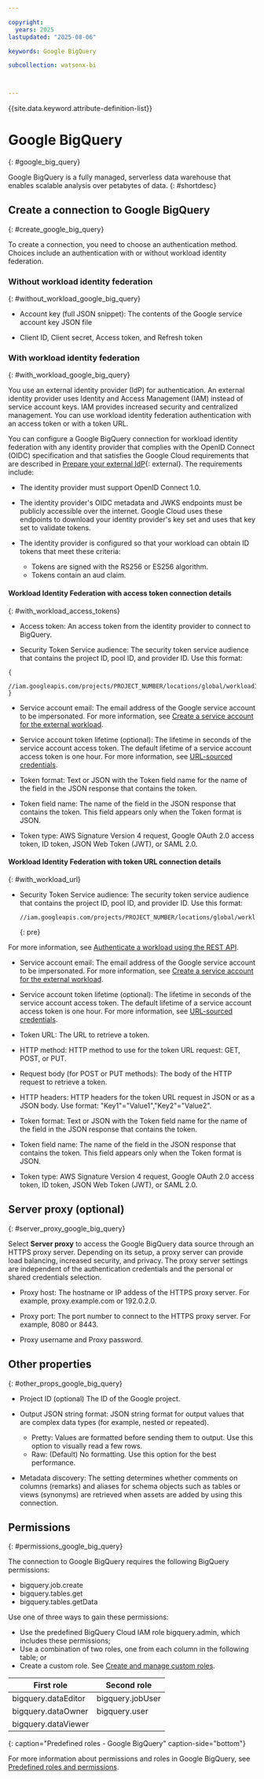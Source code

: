 ```yaml
---

copyright:
  years: 2025
lastupdated: "2025-08-06"

keywords: Google BigQuery

subcollection: watsonx-bi



---
```

{{site.data.keyword.attribute-definition-list}}

# Google BigQuery
{: #google_big_query}

Google BigQuery is a fully managed, serverless data warehouse that enables scalable analysis over petabytes of data. {: #shortdesc}

## Create a connection to Google BigQuery
{: #create_google_big_query}

To create a connection, you need to choose an authentication method. Choices include an authentication with or without workload identity federation.

### Without workload identity federation
{: #without_workload_google_big_query}

- Account key (full JSON snippet): The contents of the Google service account key JSON file

- Client ID, Client secret, Access token, and Refresh token

### With workload identity federation
{: #with_workload_google_big_query}

You use an external identity provider (IdP) for authentication. An external identity provider uses Identity and Access Management (IAM) instead of service account keys. IAM provides increased security and centralized management. You can use workload identity federation authentication with an access token or with a token URL.

You can configure a Google BigQuery connection for workload identity federation with any identity provider that complies with the OpenID Connect (OIDC) specification and that satisfies the Google Cloud requirements that are described in [Prepare your external IdP](https://cloud.google.com/iam/docs/workload-identity-federation-with-other-providers#oidc){: external}. The requirements include:

- The identity provider must support OpenID Connect 1.0.

- The identity provider's OIDC metadata and JWKS endpoints must be publicly accessible over the internet. Google Cloud uses these endpoints to download your identity provider's key set and uses that key set to validate tokens.
- The identity provider is configured so that your workload can obtain ID tokens that meet these criteria:
  - Tokens are signed with the RS256 or ES256 algorithm.
  - Tokens contain an aud claim.

#### Workload Identity Federation with access token connection details
{: #with_workload_access_tokens}

- Access token: An access token from the identity provider to connect to BigQuery.

- Security Token Service audience: The security token service audience that contains the project ID, pool ID, and provider ID. Use this format:

``` 
{
  //iam.googleapis.com/projects/PROJECT_NUMBER/locations/global/workloadIdentityPools/POOL_ID/providers/PROVIDER_ID
}

```
- Service account email: The email address of the Google service account to be impersonated. For more information, see [Create a service account for the external workload](https://cloud.google.com/iam/docs/workload-identity-federation-with-other-clouds#create_a_service_account_for_the_external_workload).

- Service account token lifetime (optional): The lifetime in seconds of the service account access token. The default lifetime of a service account access token is one hour. For more information, see [URL-sourced credentials](https://cloud.google.com/iam/docs/workload-identity-federation-with-other-providers#url-sourced-credentials).

- Token format: Text or JSON with the Token field name for the name of the field in the JSON response that contains the token.

- Token field name: The name of the field in the JSON response that contains the token. This field appears only when the Token format is JSON.

- Token type: AWS Signature Version 4 request, Google OAuth 2.0 access token, ID token, JSON Web Token (JWT), or SAML 2.0.

#### Workload Identity Federation with token URL connection details
{: #with_workload_url}

- Security Token Service audience: The security token service audience that contains the project ID, pool ID, and provider ID. Use this format:

   ```
  //iam.googleapis.com/projects/PROJECT_NUMBER/locations/global/workloadIdentityPools/POOL_ID/providers/PROVIDER_ID
  ```
  {: pre}

For more information, see [Authenticate a workload using the REST API](https://cloud.google.com/iam/docs/workload-identity-federation-with-other-clouds#rest).

- Service account email: The email address of the Google service account to be impersonated. For more information, see [Create a service account for the external workload](https://cloud.google.com/iam/docs/workload-identity-federation-with-other-clouds#create_a_service_account_for_the_external_workload).

- Service account token lifetime (optional): The lifetime in seconds of the service account access token. The default lifetime of a service account access token is one hour. For more information, see [URL-sourced credentials](https://cloud.google.com/iam/docs/workload-identity-federation-with-other-providers#url-sourced-credentials).

- Token URL: The URL to retrieve a token.

- HTTP method: HTTP method to use for the token URL request: GET, POST, or PUT.

- Request body (for POST or PUT methods): The body of the HTTP request to retrieve a token.

- HTTP headers: HTTP headers for the token URL request in JSON or as a JSON body. Use format: "Key1"="Value1","Key2"="Value2".

- Token format: Text or JSON with the Token field name for the name of the field in the JSON response that contains the token.

- Token field name: The name of the field in the JSON response that contains the token. This field appears only when the Token format is JSON.

- Token type: AWS Signature Version 4 request, Google OAuth 2.0 access token, ID token, JSON Web Token (JWT), or SAML 2.0.

## Server proxy (optional)
{: #server_proxy_google_big_query}

Select **Server proxy** to access the Google BigQuery data source through an HTTPS proxy server. Depending on its setup, a proxy server can provide load balancing, increased security, and privacy. The proxy server settings are independent of the authentication credentials and the personal or shared credentials selection.

- Proxy host: The hostname or IP addess of the HTTPS proxy server. For example, proxy.example.com or 192.0.2.0.

- Proxy port: The port number to connect to the HTTPS proxy server. For example, 8080 or 8443.
- Proxy username and Proxy password.

## Other properties
{: #other_props_google_big_query}

- Project ID (optional) The ID of the Google project.

- Output JSON string format: JSON string format for output values that are complex data types (for example, nested or repeated).

  - Pretty: Values are formatted before sending them to output. Use this option to visually read a few rows.
  - Raw: (Default) No formatting. Use this option for the best performance.
  
- Metadata discovery: The setting determines whether comments on columns (remarks) and aliases for schema objects such as tables or views (synonyms) are retrieved when assets are added by using this 
connection.

## Permissions
{: #permissions_google_big_query}

The connection to Google BigQuery requires the following BigQuery permissions:

- bigquery.job.create
- bigquery.tables.get
- bigquery.tables.getData

Use one of three ways to gain these permissions:

- Use the predefined BigQuery Cloud IAM role bigquery.admin, which includes these permissions;
- Use a combination of two roles, one from each column in the following table; or
- Create a custom role. See [Create and manage custom roles](https://cloud.google.com/iam/docs/creating-custom-roles).

| First role | Second role |
|-------|-------------|
|bigquery.dataEditor| bigquery.jobUser|
|bigquery.dataOwner |	bigquery.user
| bigquery.dataViewer	|  |
{: caption="Predefined roles - Google BigQuery" caption-side="bottom"}

For more information about permissions and roles in Google BigQuery, see [Predefined roles and permissions](https://cloud.google.com/bigquery/docs/access-control).
